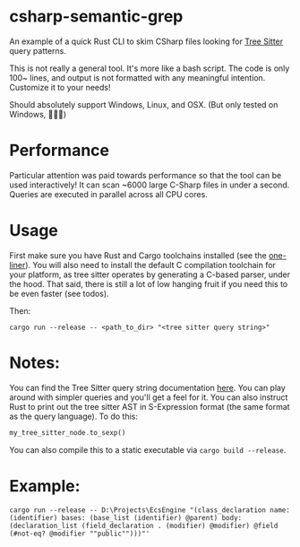 # csharp-semantic-grep
An example of a quick Rust CLI to skim CSharp files looking for [Tree Sitter](https://tree-sitter.github.io/tree-sitter/) query patterns.

This is not really a general tool. It's more like a bash script. The code is only 100~ lines, and output is not formatted with any meaningful intention. Customize it to your needs! 

Should absolutely support Windows, Linux, and OSX. (But only tested on Windows, 🙇🏻‍♂️)

# Performance

Particular attention was paid towards performance so that the tool can be used interactively! It can scan ~6000 large C-Sharp files in under a second. Queries are executed in parallel across all CPU cores. 

# Usage

First make sure you have Rust and Cargo toolchains installed (see the [one-liner](https://www.rust-lang.org/tools/install)). You will also need to install the default C compilation toolchain for your platform, as tree sitter operates by generating a C-based parser, under the hood. That said, there is still a lot of low hanging fruit if you need this to be even faster (see todos).

Then:

`cargo run --release -- <path_to_dir> "<tree sitter query string>"`

# Notes:

You can find the Tree Sitter query string documentation [here](https://tree-sitter.github.io/tree-sitter/using-parsers#pattern-matching-with-queries). You can play around with simpler queries and you'll get a feel for it. You can also instruct Rust to print out the tree sitter AST in S-Expression format (the same format as the query language). To do this:

```rust
my_tree_sitter_node.to_sexp()
```

You can also compile this to a static executable via `cargo build --release`.


# Example:
`cargo run --release -- D:\Projects\EcsEngine "(class_declaration name: (identifier) bases: (base_list (identifier) @parent) body: (declaration_list (field_declaration . (modifier) @modifier) @field (#not-eq? @modifier ""public"")))"'`
